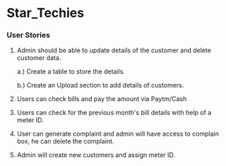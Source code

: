 # Star_Techies

### User Stories

1. Admin should be able to update details of the customer and delete customer data.

	a.) Create a table to store the details.

	b.) Create an Upload section to add details of customers.

2. Users can check bills and pay the amount via Paytm/Cash

3. Users can check for the previous month's bill details with help of a meter ID.

4. User can generate complaint and admin will have access to complain box, he can delete the complaint.

5. Admin will create new customers and assign meter ID.



